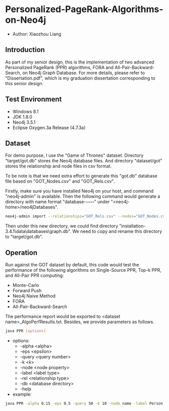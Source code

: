 # Personalized-PageRank-Algorithms-on-Neo4j
* Author: Xiaozhou Liang
## Introduction
As part of my senior design, this is the implementation of two advanced Personalized PageRank (PPR) algorithms, FORA and All-Pair-Backward-Search, on Neo4j Graph Database. For more details, please refer to "Dissertation.pdf", which is my graduation dissertation corresponding to this senior design.

## Test Environment
* Windows 8.1
* JDK 1.8.0
* Neo4j 3.5.1
* Eclipse Oxygen.3a Release (4.7.3a)

## Dataset
For demo purpose, I use the "Game of Thrones" dataset. Directory "target/got.db" stores the Neo4j database files. And directory "dataset/got" stores the relationship and node files in csv format.

To be note is that we need extra effort to generate this "got.db" database file based on "GOT_Nodes.csv" and "GOT_Rels.csv".

Firstly, make sure you have installed Neo4j on your host, and command "neo4j-admin" is available. Then the following command would generate a directory with name format "database-********-****-****-****-************" under "\<neo4j-home\>/neo4jDatabases".
```sh
neo4j-admin import --relationships="GOT_Rels.csv" --nodes="GOT_Nodes.csv"
```

Then under this new directory, we could find directory "installation-3.4.1\data\databases\graph.db". We need to copy and rename this directory to "target/got.db".


## Operation
Run against the GOT dataset by default, this code would test the performance of the following algorithms on Single-Source PPR, Top-k PPR, and All-Pair PPR computing:
* Monte-Carlo
* Forward Push
* Neo4j Naive Method
* FORA
* All-Pair-Backward-Search

The performance report would be exported to \<dataset name\>_AlgoPerfResults.txt. Besides, we provide parameters as follows.
```sh
java PPR [options]
```
- options:
	- -alpha \<alpha\>
	- -eps \<epsilon\>
	- -query \<query number\>
	- -k \<k\>
	- -node \<node property\>
	- -label \<label type\>
	- -rel \<relationship type\>
	- -db \<database directory\>
	- -help
- example:
```sh
java PPR -alpha 0.15 -eps 0.5 -query 50 -k 10 -node name -label Person -rel Relation -db target/got.db
```